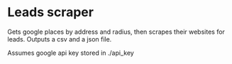 # Leads scraper

Gets google places by address and radius, then scrapes their websites for leads.
Outputs a csv and a json file.

Assumes google api key stored in ./api_key